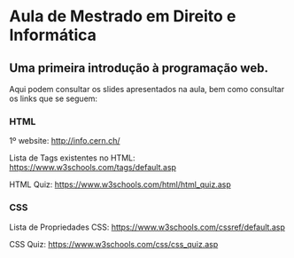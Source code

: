 # Aula de Mestrado em Direito e Informática

## Uma primeira introdução à programação web.

Aqui podem consultar os slides apresentados na aula, bem como consultar os links que se seguem:

### HTML

1º website: http://info.cern.ch/

Lista de Tags existentes no HTML: https://www.w3schools.com/tags/default.asp

HTML Quiz: https://www.w3schools.com/html/html_quiz.asp

### CSS

Lista de Propriedades CSS: https://www.w3schools.com/cssref/default.asp

CSS Quiz: https://www.w3schools.com/css/css_quiz.asp
